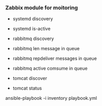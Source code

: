 ### Zabbix module for moitoring
+ systemd discovery
+ systemd is-active

+ rabbitmq discovery
+ rabbitmq len message in queue
+ rabbitmq repdeliver messages in queue
+ rabbitmq active comsume in queue

+ tomcat discover
+ tomcat status

ansible-playbook -i inventory playbook.yml